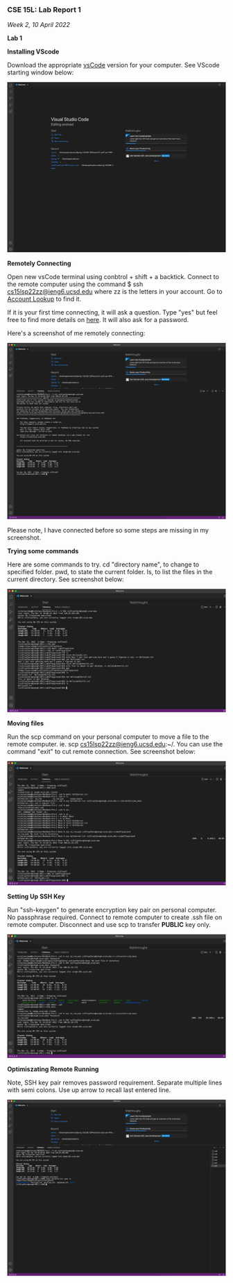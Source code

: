 ### CSE 15L: Lab Report 1
*Week 2, 10 April 2022*

**Lab 1**

__Installing VScode__

Download the appropriate [vsCode](https://code.visualstudio.com/) version for your computer. See VScode starting window below:

![VScode Screenshot](./Images/Screen%20Shot%202022-04-10%20at%201.49.05%20PM.png)

__Remotely Connecting__

Open new vsCode terminal using conbtrol + shift + a backtick. Connect to the remote computer using the command $ ssh cs15lsp22zz@ieng6.ucsd.edu where zz is the letters in your account. Go to [Account Lookup](https://sdacs.ucsd.edu/~icc/index.php) to find it. 

If it is your first time connecting, it will ask a question. Type "yes" but feel free to find more details on [here](https://superuser.com/questions/421074/ssh-the-authenticity-of-host-host-cant-be-established/421084#421084). It will also ask for a password. 

Here's a screenshot of me remotely connecting:

![Remote Connection](./Images/Screen%20Shot%202022-04-10%20at%202.56.50%20PM.png)

Please note, I have connected before so some steps are missing in my screenshot.

__Trying some commands__

Here are some commands to try. cd "directory name", to change to specified folder. pwd, to state the current folder. ls, to list the files in the current directory. See screenshot below:

![Commands](./Images/Screen%20Shot%202022-04-10%20at%202.57.38%20PM.png)
  
__Moving files__

Run the scp command on your personal computer to move a file to the remote computer. ie. scp <file name> cs15lsp22zz@ieng6.ucsd.edu:~/. You can use the command "exit" to cut remote connection. See screenshot below: 
  
![Moving files](./Images/Screen%20Shot%202022-04-10%20at%203.01.45%20PM.png)
  
__Setting Up SSH Key__

Run "ssh-keygen" to generate encryption key pair on personal computer.  No passphrase required. Connect to remote computer to create .ssh file on remote computer. Disconnect and use scp to transfer __PUBLIC__ key only. 
  
![SSH Key Setup](./Images/Screen%20Shot%202022-04-10%20at%203.02.30%20PM.png)
  
__Optimiszating Remote Running__
  
Note, SSH key pair removes password requirement. Separate multiple lines with semi colons. Use up arrow to recall last entered line.
  
![Optimized](./Images/Screen%20Shot%202022-04-10%20at%204.19.38%20PM.png)
  
  




